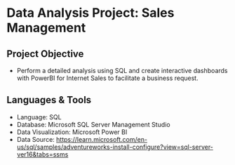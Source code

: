# Data Analysis Project: Sales Management


## Project Objective
  -  Perform a detailed analysis using SQL and create interactive dashboards with PowerBI for Internet Sales to facilitate a business request.

## Languages & Tools
  - Language: SQL
  - Database: Microsoft SQL Server Management Studio
  - Data Visualization: Microsoft Power BI
  - Data Source: https://learn.microsoft.com/en-us/sql/samples/adventureworks-install-configure?view=sql-server-ver16&tabs=ssms
